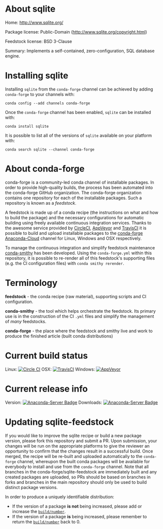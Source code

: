 About sqlite
============

Home: http://www.sqlite.org/

Package license: Public-Domain (http://www.sqlite.org/copyright.html)

Feedstock license: BSD 3-Clause

Summary: Implements a self-contained, zero-configuration, SQL database engine.



Installing sqlite
=================

Installing `sqlite` from the `conda-forge` channel can be achieved by adding `conda-forge` to your channels with:

```
conda config --add channels conda-forge
```

Once the `conda-forge` channel has been enabled, `sqlite` can be installed with:

```
conda install sqlite
```

It is possible to list all of the versions of `sqlite` available on your platform with:

```
conda search sqlite --channel conda-forge
```



About conda-forge
=================

conda-forge is a community-led conda channel of installable packages.
In order to provide high-quality builds, the process has been automated into the
conda-forge GitHub organization. The conda-forge organization contains one repository
for each of the installable packages. Such a repository is known as a *feedstock*.

A feedstock is made up of a conda recipe (the instructions on what and how to build
the package) and the necessary configurations for automatic building using freely
available continuous integration services. Thanks to the awesome service provided by
[CircleCI](https://circleci.com/), [AppVeyor](http://www.appveyor.com/)
and [TravisCI](https://travis-ci.org/) it is possible to build and upload installable
packages to the [conda-forge](https://anaconda.org/conda-forge)
[Anaconda-Cloud](http://docs.anaconda.org/) channel for Linux, Windows and OSX respectively.

To manage the continuous integration and simplify feedstock maintenance
[conda-smithy](http://github.com/conda-forge/conda-smithy) has been developed.
Using the ``conda-forge.yml`` within this repository, it is possible to re-render all of
this feedstock's supporting files (e.g. the CI configuration files) with ``conda smithy rerender``.


Terminology
===========

**feedstock** - the conda recipe (raw material), supporting scripts and CI configuration.

**conda-smithy** - the tool which helps orchestrate the feedstock.
                   Its primary use is in the construction of the CI ``.yml`` files
                   and simplify the management of *many* feedstocks.

**conda-forge** - the place where the feedstock and smithy live and work to
                  produce the finished article (built conda distributions)

Current build status
====================

Linux: [![Circle CI](https://circleci.com/gh/conda-forge/sqlite-feedstock.svg?style=shield)](https://circleci.com/gh/conda-forge/sqlite-feedstock)
OSX: [![TravisCI](https://travis-ci.org/conda-forge/sqlite-feedstock.svg?branch=master)](https://travis-ci.org/conda-forge/sqlite-feedstock)
Windows: [![AppVeyor](https://ci.appveyor.com/api/projects/status/github/conda-forge/sqlite-feedstock?svg=True)](https://ci.appveyor.com/project/conda-forge/sqlite-feedstock/branch/master)

Current release info
====================
Version: [![Anaconda-Server Badge](https://anaconda.org/conda-forge/sqlite/badges/version.svg)](https://anaconda.org/conda-forge/sqlite)
Downloads: [![Anaconda-Server Badge](https://anaconda.org/conda-forge/sqlite/badges/downloads.svg)](https://anaconda.org/conda-forge/sqlite)


Updating sqlite-feedstock
=========================

If you would like to improve the sqlite recipe or build a new
package version, please fork this repository and submit a PR. Upon submission,
your changes will be run on the appropriate platforms to give the reviewer an
opportunity to confirm that the changes result in a successful build. Once
merged, the recipe will be re-built and uploaded automatically to the
`conda-forge` channel, whereupon the built conda packages will be available for
everybody to install and use from the `conda-forge` channel.
Note that all branches in the conda-forge/sqlite-feedstock are
immediately built and any created packages are uploaded, so PRs should be based
on branches in forks and branches in the main repository should only be used to
build distinct package versions.

In order to produce a uniquely identifiable distribution:
 * If the version of a package **is not** being increased, please add or increase
   the [``build/number``](http://conda.pydata.org/docs/building/meta-yaml.html#build-number-and-string).
 * If the version of a package **is** being increased, please remember to return
   the [``build/number``](http://conda.pydata.org/docs/building/meta-yaml.html#build-number-and-string)
   back to 0.
